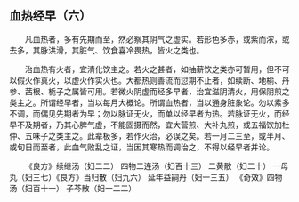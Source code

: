 ## 血热经早（六）


&emsp;&emsp;凡血热者，多有先期而至，然必察其阴气之虚实。若形色多赤，或紫而浓，或去多，其脉洪滑，其脏气、饮食喜冷畏热，皆火之类也。

&emsp;&emsp;治血热有火者，宜清化饮主之。若火之甚者，如抽薪饮之类亦可暂用，但不可以假火作真火，以虚火作实火也。大都热则善流而愆期不止者，如续断、地榆、丹参、茜根、栀子之属皆可用。若微火阴虚而经多早者，治宜滋阴清火，用保阴煎之类主之。所谓经早者，当以每月大概论。所谓血热者，当以通身脏象论。勿以素多不调，而偶见先期者为早；勿以脉证无火，而单以经早者为热。若脉证无火，而经早不及期者，乃其心脾气虚，不能固摄而然，宜大营煎、大补丸煎，或五福饮加杜仲、五味子之类主之。此辈极多，若作火治，必误之矣。若一月二三至，或半月、或旬日而至者，此血气败乱之证，当因其寒热而调治之，不得以经早者并论。

&emsp;&emsp;《良方》续继汤（妇二二） 四物二连汤（妇百十三） 二黄散（妇二十） 一母丸（妇三七）《良方》当归散（妇九六） 延年益嗣丹（妇一三五） 《奇效》四物汤（妇百十一） 子芩散（妇一二二）

